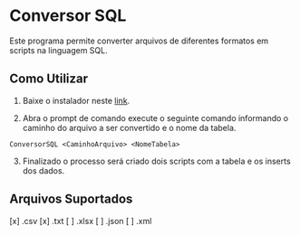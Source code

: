 # Conversor SQL

Este programa permite converter arquivos de diferentes formatos em scripts na linguagem SQL.

## Como Utilizar

1. Baixe o instalador neste [link](https://drive.google.com/file/d/1qopUymNJ6ISctaiexcuax9cpCfRdaw9N/view?usp=drive_link).

2. Abra o prompt de comando execute o seguinte comando informando o caminho do arquivo a ser convertido e o nome da tabela.

```console
ConversorSQL <CaminhoArquivo> <NomeTabela>
```

3. Finalizado o processo será criado dois scripts com a tabela e os inserts dos dados.

## Arquivos Suportados

[x] .csv
[x] .txt
[ ] .xlsx
[ ] .json
[ ] .xml
